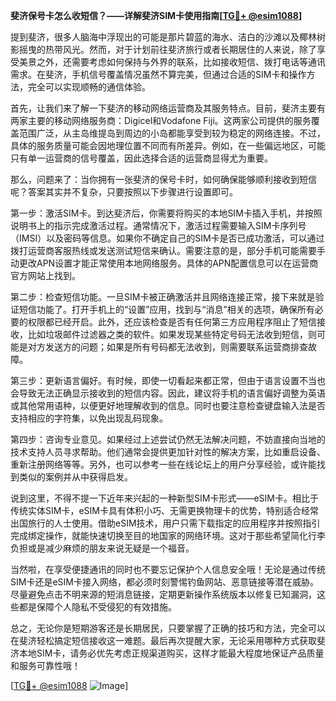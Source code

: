 **斐济保号卡怎么收短信？——详解斐济SIM卡使用指南[[TG💪+ @esim1088](https://t.me/s/esim1088)]**

提到斐济，很多人脑海中浮现出的可能是那片碧蓝的海水、洁白的沙滩以及椰林树影摇曳的热带风光。然而，对于计划前往斐济旅行或者长期居住的人来说，除了享受美景之外，还需要考虑如何保持与外界的联系，比如接收短信、拨打电话等通讯需求。在斐济，手机信号覆盖情况虽然不算完美，但通过合适的SIM卡和操作方法，完全可以实现顺畅的通信体验。

首先，让我们来了解一下斐济的移动网络运营商及其服务特点。目前，斐济主要有两家主要的移动网络服务商：Digicel和Vodafone Fiji。这两家公司提供的服务覆盖范围广泛，从主岛维提岛到周边的小岛都能享受到较为稳定的网络连接。不过，具体的服务质量可能会因地理位置不同而有所差异。例如，在一些偏远地区，可能只有单一运营商的信号覆盖，因此选择合适的运营商显得尤为重要。

那么，问题来了：当你拥有一张斐济的保号卡时，如何确保能够顺利接收到短信呢？答案其实并不复杂，只要按照以下步骤进行设置即可。

第一步：激活SIM卡。到达斐济后，你需要将购买的本地SIM卡插入手机，并按照说明书上的指示完成激活过程。通常情况下，激活过程需要输入SIM卡序列号（IMSI）以及密码等信息。如果你不确定自己的SIM卡是否已成功激活，可以通过拨打运营商客服热线或发送测试短信来确认。需要注意的是，部分手机可能需要手动更改APN设置才能正常使用本地网络服务。具体的APN配置信息可以在运营商官方网站上找到。

第二步：检查短信功能。一旦SIM卡被正确激活并且网络连接正常，接下来就是验证短信功能了。打开手机上的“设置”应用，找到与“消息”相关的选项，确保所有必要的权限都已经开启。此外，还应该检查是否有任何第三方应用程序阻止了短信接收，比如垃圾邮件过滤器之类的软件。如果发现某些特定号码无法收到短信，则可能是对方发送方的问题；如果是所有号码都无法收到，则需要联系运营商排查故障。

第三步：更新语言偏好。有时候，即使一切看起来都正常，但由于语言设置不当也会导致无法正确显示接收到的短信内容。因此，建议将手机的语言偏好调整为英语或其他常用语种，以便更好地理解收到的信息。同时也要注意检查键盘输入法是否支持相应的字符集，以免出现乱码现象。

第四步：咨询专业意见。如果经过上述尝试仍然无法解决问题，不妨直接向当地的技术支持人员寻求帮助。他们通常会提供更加针对性的解决方案，比如重启设备、重新注册网络等等。另外，也可以参考一些在线论坛上的用户分享经验，或许能找到类似的案例并从中获得启发。

说到这里，不得不提一下近年来兴起的一种新型SIM卡形式——eSIM卡。相比于传统实体SIM卡，eSIM卡具有体积小巧、无需更换物理卡的优势，特别适合经常出国旅行的人士使用。借助eSIM技术，用户只需下载指定的应用程序并按照指引完成绑定操作，就能快速切换至目的地国家的网络环境。这对于那些希望简化行李负担或是减少麻烦的朋友来说无疑是一个福音。

当然啦，在享受便捷通讯的同时也不要忘记保护个人信息安全哦！无论是通过传统SIM卡还是eSIM卡接入网络，都必须时刻警惕钓鱼网站、恶意链接等潜在威胁。尽量避免点击不明来源的短消息链接，定期更新操作系统版本以修复已知漏洞，这些都是保障个人隐私不受侵犯的有效措施。

总之，无论你是短期游客还是长期居民，只要掌握了正确的技巧和方法，完全可以在斐济轻松搞定短信接收这一难题。最后再次提醒大家，无论采用哪种方式获取斐济本地SIM卡，请务必优先考虑正规渠道购买，这样才能最大程度地保证产品质量和服务可靠性哦！

[[TG💪+ @esim1088](https://t.me/s/esim1088) ![Image](https://i.postimg.cc/4NQfJmqS/Snipaste-2025-05-13-00-14-12.png)]